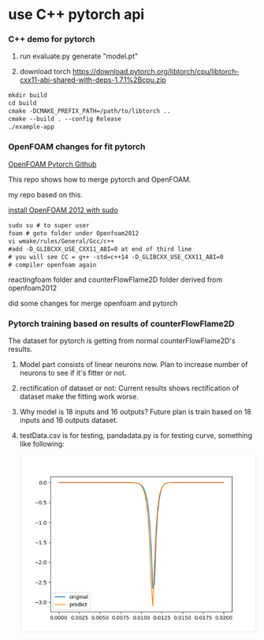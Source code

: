 # use C++ pytorch api

### C++ demo for pytorch

1. run evaluate.py generate "model.pt"

2. download torch https://download.pytorch.org/libtorch/cpu/libtorch-cxx11-abi-shared-with-deps-1.7.1%2Bcpu.zip

```
mkdir build
cd build
cmake -DCMAKE_PREFIX_PATH=/path/to/libtorch ..
cmake --build . --config Release
./example-app
```

### OpenFOAM changes for fit pytorch
[OpenFOAM Pytorch Github](https://github.com/AndreWeiner/of_pytorch_docker)

This repo shows how to merge pytorch and OpenFOAM.

my repo based on this.

[install OpenFOAM 2012 with sudo](https://develop.openfoam.com/Development/openfoam/-/wikis/precompiled/debian)

```
sudo su # to super user
foam # goto folder under Openfoam2012
vi wmake/rules/General/Gcc/c++
#add -D_GLIBCXX_USE_CXX11_ABI=0 at end of third line
# you will see CC = g++ -std=c++14 -D_GLIBCXX_USE_CXX11_ABI=0
# compiler openfoam again
```

reactingfoam folder and counterFlowFlame2D folder derived from openfoam2012

did some changes for merge openfoam and pytorch

### Pytorch training based on results of counterFlowFlame2D

The dataset for pytorch is getting from normal counterFlowFlame2D's results.

1. Model part consists of linear neurons now. Plan to increase number of neurons to see if it's fitter or not.

2. rectification of dataset or not: Current results shows rectification of dataset make the fitting work worse.

3. Why model is 18 inputs and 16 outputs? Future plan is train based on 18 inputs and 16 outputs dataset.

4. testData.csv is for testing, pandadata.py is for testing curve, something like following:

   ![image-20210421125517058](README.assets/image-20210421125517058.png)